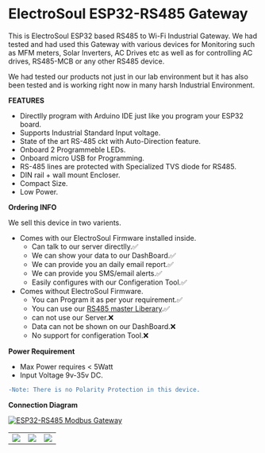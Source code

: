 # ElectroSoul ESP32-RS485 Gateway
This is ElectroSoul ESP32 based RS485 to Wi-Fi Industrial Gateway. We had tested and had used this Gateway with various devices for Monitoring such as MFM meters, Solar Inverters, AC Drives etc as well as for controlling AC drives, RS485-MCB or any other RS485 device.

We had tested our products not just in our lab environment but it has also been tested and is working right now in many harsh Industrial Environment.


**FEATURES**
  * Directlly program with Arduino IDE just like you program your ESP32 board.
  * Supports Industrial Standard Input voltage.
  * State of the art RS-485 ckt with Auto-Direction feature.
  * Onboard 2 Programmeble LEDs.
  * Onboard micro USB for Programming.
  * RS-485 lines are protected with Specialized TVS diode for RS485.
  * DIN rail + wall mount Encloser.
  * Compact Size.
  * Low Power.
  
**Ordering INFO**

 We sell this device in two varients.
 
 * Comes with our ElectroSoul Firmware installed inside.
    * Can talk to our server directlly.✅
    * We can show your data to our DashBoard.✅
    * We can provide you an daily email report.✅
    * We can provide you SMS/email alerts.✅
    * Easily configures with our Configeration Tool.✅
  * Comes without ElectroSoul Firmware.
    * You can Program it as per your requirement.✅
    * You can use our [RS485 master Liberary](https://github.com/ElectroSoul-Technologies/ElectroSoul_RS485_master_Liberary).✅
    * can not use our Server.❌
    * Data can not be shown on our DashBoard.❌
    * No support for configeration Tool.❌
    
 **Power Requirement**
 * Max Power requires < 5Watt
 * Input Voltage 9v-35v DC.
 ```diff
 -Note: There is no Polarity Protection in this device.
 ```
 
 **Connection Diagram**
 
 <a href="https://www.tindie.com/products/electrosoul/esp32-rs485-modbus-gateway/"><img src="https://electrosoul.in/product_photo/RS485_Gateway_WiFi/Picture4.png" title="ESP32-RS485 Modbus Gateway" alt="ESP32-RS485 Modbus Gateway"></a>
 
 
 <table class="table table-hover table-striped table-bordered">
  <tr align="center">
   <td><a href="https://www.sparkfun.com/products/15093"><img src="https://cdn.sparkfun.com/assets/parts/1/3/4/5/1/15093-SparkFun_Qwiic_Single_Relay-01.jpg"></a></td>
   <td><a href="https://www.sparkfun.com/products/15102"><img src="https://cdn.sparkfun.com/assets/parts/1/3/4/6/2/15102-SparkFun_Qwiic_Quad_Relay-01a.jpg"></a></td>
   <td><a href="https://www.sparkfun.com/products/16833"><img src="https://cdn.sparkfun.com/r/500-500/assets/parts/1/5/7/5/4/16833-SparkFun_Qwiic_Quad_Solid_State_Relay_Kit-01.jpg"></a></td>
  </tr>
  </table>
  
